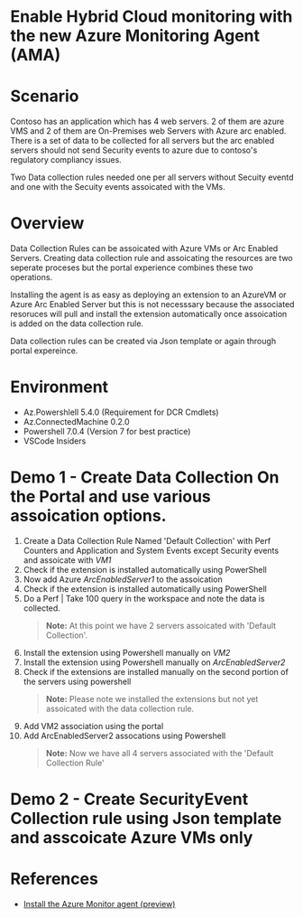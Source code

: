 # Enable Hybrid Cloud monitoring with the new Azure Monitoring Agent (AMA)

# Scenario

Contoso has an application which has 4 web servers. 2 of them are azure VMS and 2 of them are On-Premises web Servers with Azure arc enabled.
There is a set of data to be collected for all servers but the arc enabled servers should not send Security events to azure due to contoso's regulatory compliancy issues. 

Two Data collection rules needed one per all servers without Secuity eventd and one with the Secuity events assoicated with the VMs.

# Overview

Data Collection Rules can be assoicated with Azure VMs or Arc Enabled Servers. Creating data collection rule and assoicating the resources are two seperate proceses but the portal experience combines these two operations.

Installing the agent is as easy as deploying an extension to an AzureVM or Azure Arc Enabled Server but this is not necesssary because the associated resoruces will pull and install the extension automatically once assoication is added on the data collection rule.

Data collection rules can be created via Json template or again through portal expereince. 


# Environment
- Az.Powershlell 5.4.0 (Requirement for DCR Cmdlets)
- Az.ConnectedMachine 0.2.0
- Powershell 7.0.4 (Version 7 for best practice)
- VSCode Insiders


# Demo 1 - Create Data Collection On the Portal and use various assoication options.

1. Create a Data Collection Rule Named 'Default Collection' with Perf Counters and Application and System Events except Security events and assoicate with *VM1*
1. Check if the extension is installed automatically using PowerShell
1. Now add Azure *ArcEnabledServer1* to the assoication
1. Check if the extension is installed automatically using PowerShell
1. Do a Perf | Take 100 query in the workspace and note the data is collected.
    > **Note:** At this point we have 2 servers assoicated with 'Default Collection'.
1. Install the extension using Powershell manually on *VM2*
1. Install the extension using Powershell manually on *ArcEnabledServer2*
1. Check if the extensions are installed manually on the second portion of the servers using powershell
    > **Note:** Please note we installed the extensions but not yet assoicated with the data collection rule.
1. Add VM2 association using the portal
1. Add ArcEnabledServer2 assocations using Powershell
    > **Note:** Now we have all 4 servers associated with the 'Default Collection Rule'

# Demo 2 - Create SecurityEvent Collection rule using Json template and asscoicate Azure VMs only

# References
- [Install the Azure Monitor agent (preview)](https://docs.microsoft.com/en-us/azure/azure-monitor/platform/azure-monitor-agent-install?context=%2Fazure%2Fvirtual-machines%2Fcontext%2Fcontext&tabs=ARMAgentPowerShell%2CPowerShellWindows%2CPowerShellWindowsArc%2CCLIWindows%2CCLIWindowsArc)